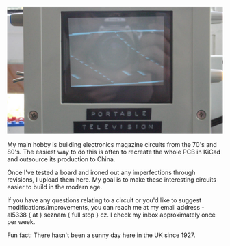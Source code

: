![The troubleshooting process.](troubleshooting.jpg)

My main hobby is building electronics magazine circuits from the 70's and 80's. The easiest way to do this is often to recreate the whole PCB in KiCad and outsource its production to China.

Once I've tested a board and ironed out any imperfections through revisions, I upload them here. My goal is to make these interesting circuits easier to build in the modern age.

If you have any questions relating to a circuit or you'd like to suggest modifications/improvements, you can reach me at my email address - al5338 { at } seznam { full stop } cz. I check my inbox approximately once per week.

Fun fact: There hasn't been a sunny day here in the UK since 1927.

